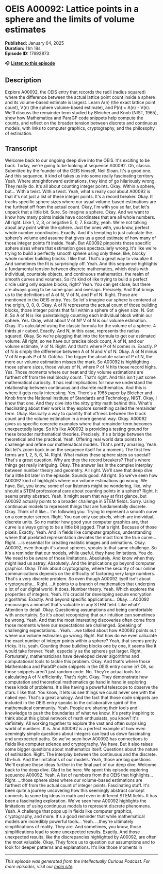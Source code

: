# OEIS A00092: Lattice points in a sphere and the limits of volume estimates

**Published:** January 04, 2025  
**Duration:** 11m 18s  
**Episode ID:** 17692873

🎧 **[Listen to this episode](https://intellectuallycurious.buzzsprout.com/2529712/episodes/17692873-oeis-a00092-lattice-points-in-a-sphere-and-the-limits-of-volume-estimates)**

## Description

Explore A00092, the OEIS entry that records the radii (radius squared) where the difference between the actual lattice point count inside a sphere and its volume-based estimate is largest. Learn A(n) (the exact lattice point count), V(n) (the sphere volume-based estimate), and P(n) = A(n) - V(n). We'll discuss the remainder term studied by Bleicher and Knob (NIST, 1965), show how Mathematica and ParaGP code snippets help compute the counts, and reflect on the broader tension between discrete and continuous models, with links to computer graphics, cryptography, and the philosophy of estimation.

## Transcript

Welcome back to our ongoing deep dive into the OEIS. It's exciting to be back. Today, we're going to be looking at sequence A00092. Oh, classic. Submitted by the founder of the OEIS himself, Neil Sloan. It's a good one. And this sequence, it kind of takes us into some really fascinating territory. Yeah. Where straightforward estimations, they kind of go hilariously wrong. They really do. It's all about counting integer points. Okay. Within a sphere, but... With a twist. With a twist. Yeah, what's really cool about A00092 is that it's not just a list of these integer points. It's a record breaker. Okay. It tracks specific sphere sizes where our usual volume-based estimations are the furthest off from the actual count. Okay, I'm with you so far, but let's unpack that a little bit. Sure. So imagine a sphere. Okay. And we want to know how many points inside have coordinates that are all whole numbers. All right. Like 1, 2, 3, or negative 5, 0, 7. Exactly, yeah. We're not talking about any point within the sphere. Just the ones with, you know, perfect whole number coordinates. Exactly. And it's tempting to just calculate the sphere's volume and assume that gives us a good estimate of how many of those integer points fit inside. Yeah. But A00092 pinpoints those specific sphere sizes where that estimation goes spectacularly wrong. It's like we're trying to build a perfectly smooth sphere using only these, like, blocky whole number building blocks. I like that. That's a great way to visualize it. And sometimes the fit is surprisingly off. Yeah. And this sequence highlights a fundamental tension between discrete mathematics, which deals with individual, countable objects, and continuous mathematics, the realm of smooth curves and volumes. So it's kind of like trying to build a perfect circle using only square blocks, right? Yeah. You can get close, but there are always going to be some gaps and overlaps. Precisely. And that brings us to the definitions of A of N, V of N, and P of N. Right. Those are mentioned in the OEIS entry. Yes. So let's imagine our sphere is centered at the origin, 0, 0, 0. Okay. A of N represents the actual count of those building blocks, those integer points that fall within a sphere of a given size, N. Got it. So A of N is like painstakingly counting each individual block within our sphere. Yes. Okay, what about V of N? V of N is our volume estimation. Okay. It's calculated using the classic formula for the volume of a sphere. 4 thirds pi r cubed. Exactly. And N, in this case, represents the radius squared. Okay. So we're plugging that into the formula to get our estimated volume. All right, so we have our precise block count, A of N, and our volume estimate, V of N. Right. And that's where P of N comes in. Exactly. P of N is simply the difference between A of N and V of N. Okay. A of N minus V of N equals P of N. Gotcha. The bigger the absolute value of P of N, the more our volume estimation misses the mark. So A00092 is highlighting those sphere sizes, those values of N, where P of N hits those record highs. Yes. Those moments where our neat and tidy volume estimations are furthest off from the real blocky count. That's right. And this isn't just some mathematical curiosity. It has real implications for how we understand the relationship between continuous and discrete mathematics. And this is where it gets really interesting. Yes. There's a 1965 paper by Bleicher and Knob from the National Institute of Standards and Technology, NIST. Okay, I know that one. And they dive into the nitty gritty math behind this. What's fascinating about their work is they explore something called the remainder term. Okay. Basically a way to quantify that offness between the block count and the volume estimation in a more general way. Okay. A00092 gives us specific concrete examples where that remainder term becomes unexpectedly large. So it's like A00092 is providing a testing ground for these broader mathematical theories. Precisely. It's a bridge between the theoretical and the practical. Yeah. Offering real world data points to challenge and refine our mathematical models. That's pretty amazing. Yeah. But let's zoom back in on the sequence itself for a moment. The first few terms are 1, 2, 5, 6, 14. Right. What makes these sphere sizes so special? That's a great question. Why are they the record breakers? That's where things get really intriguing. Okay. The answer lies in the complex interplay between number theory and geometry. All right. We'll save that deep dive for a little bit later in the episode. Sounds good. All right. So we've seen how A00092 kind of highlights where our volume estimations go wrong. We have. But, you know, some of our listeners might be wondering, like, why should a STEM professional care about counting points in a sphere? Right. It seems pretty abstract. Yeah. It might seem that way at first glance, but A00092 actually points to a broader challenge in STEM fields. Sorry. Using continuous models to represent things that are fundamentally discrete. Okay. Think of it like... I'm following you. Trying to represent a smooth curve on a computer screen. Right. You can only use pixels, which are individual, discrete units. So no matter how good your computer graphics are, that curve is always going to be a little bit jagged. That's right. Because of those pixels. Exactly. Yeah. And in fields like computer graphics, understanding where that pixelated representation deviates the most from the true curve... Right. ...is essential for creating realistic images and animations. Okay. A00092, even though it's about spheres, speaks to that same challenge. So it's a reminder that our models, while useful, they have limitations. You do. We need to be aware of those limitations. Absolutely. And know when they might lead us astray. Absolutely. And the implications go beyond computer graphics. Okay. Think about cryptography, where the security of our online communications depends on the difficulty of factoring very large numbers. That's a very discrete problem. So even though A00092 itself isn't about cryptography... Right. ...it points to a branch of mathematics that underpins a lot of our digital world. It does. Number theory. Yeah. Which explores the properties of integers. Yeah. It's crucial for developing secure encryption algorithms. Exactly. And beyond specific applications... Okay. ...A00092 encourages a mindset that's valuable in any STEM field. Like what? Attention to detail. Okay. Questioning assumptions and being comfortable with uncertainty. So it's about recognizing that our intuition can sometimes be wrong. Yeah. And that the most interesting discoveries often come from those moments where our expectations are challenged. Speaking of challenging expectations... Yeah. ...we talked about how A00092 points out where our volume estimates go wrong. Right. But how do we even calculate the exact number of integer points within a sphere? Yeah, that seems pretty tricky. It is, yeah. Counting those building blocks one by one, it seems like it would take forever. Yeah, especially as the spheres get larger. Right. Fortunately, mathematicians have developed clever algorithms and computational tools to tackle this problem. Okay. And that's where those Mathematica and ParaGP code snippets in the OEIS entry come in? Oh, so those snippets aren't just random code. No. They're actual tools for calculating A of N efficiently. That's right. Okay. They demonstrate how computation and theoretical mathematics go hand in hand in exploring these kinds of problems. It's like having a powerful telescope to observe the stars. I like that. You know, it lets us see things we could never see with the naked eye. That's a great analogy. And the fact that those code snippets are included in the OEIS entry speaks to the collaborative spirit of the mathematical community. Yeah. People are sharing their tools and knowledge to push the boundaries of what we know. It's pretty inspiring to think about this global network of math enthusiasts, you know? It's definitely. All working together to explore the vast and often surprising world of numbers. It is. And A00092 is a perfect example of how even seemingly simple questions about integers can lead us down fascinating and unexpected paths. So we've seen how A00092 has connections to fields like computer science and cryptography. We have. But it also raises some bigger questions about mathematics itself. Questions about the nature of estimation. Right. The interplay between the continuous and the discrete. Uh-huh. And the limitations of our models. Yeah, those are big questions. We'll explore those ideas further in the final part of our deep dive. Welcome back to the deep dive. Glad to be here. We spent this episode exploring sequence A00092. Yeah. A list of numbers from the OEIS that highlights... Right. ...those sphere sizes where our volume-based estimations are furthest off from the actual count of integer points. Fascinating stuff. It's been quite a journey uncovering how this seemingly abstract concept connects to some big ideas in math and even in different STEM fields. It has been a fascinating exploration. We've seen how A00092 highlights the limitations of using continuous models to represent discrete phenomena. Yeah. A challenge that pops up in fields like computer graphics, cryptography, and more. It's a good reminder that while mathematical models are incredibly powerful tools... Yeah. ...they're ultimately simplifications of reality. They are. And sometimes, you know, those simplifications lead to some unexpected results. Exactly. And those unexpected results, like the discrepancies highlighted by A00092, are often the most valuable. Okay. They force us to question our assumptions and to look for deeper patterns and explanations. It's like those moments in

---
*This episode was generated from the Intellectually Curious Podcast. For more episodes, visit our [main site](https://intellectuallycurious.buzzsprout.com).*
